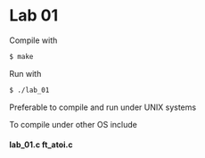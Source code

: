 # Lab 01

Compile with

```sh
$ make
```

Run with

```sh
$ ./lab_01
```

Preferable to compile and run under UNIX systems

To compile under other OS include 
#### lab_01.c ft_atoi.c
